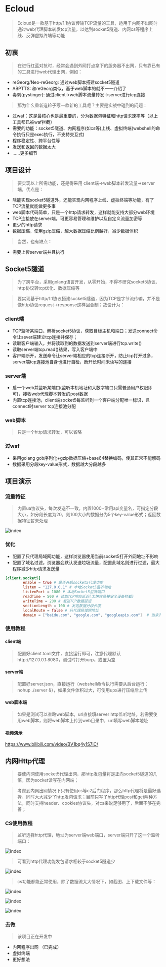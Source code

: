 # Ecloud
> Ecloud是一款基于http/1.1协议传输TCP流量的工具，适用于内网不出网时通过web代理脚本转发tcp流量，以达到socket5隧道、内网cs等程序上线、反弹虚拟终端等功能

## 初衷
> 在进行红蓝对抗时，经常会遇到外网打点拿下的服务器不出网，只有靠已有的工具进行web代理出网，例如：
- reGeorg/Neo-reGeorg: 通过web脚本搭建socket5隧道
- ABPTTS: 和reGeorg类似，基于web脚本的就不一一介绍了
- 毒刺(pystinger): 通过client->web脚本流量转发->server进行tcp连接

> 那为什么重新造轮子写一款新的工具呢？主要是实战中碰到的问题：
- 过waf：这是最核心也是最重要的，分为数据包特征和http请求速率等（以上工具都已被waf拦截）
- 需要的功能：socket5隧道、内网程序(如cs等)上线、虚拟终端(webshell的命令执行只是exec执行，不支持交互式)
- 程序稳定性、跨平台性等
- 发送和返回的数据太大
- ......更多细节

## 项目设计
> 要实现以上所需功能，还是得采用 client端->web脚本转发流量->server端，优点是：
- 除能实现socket5隧道外，还能实现内网程序上线、虚拟终端等功能，有了TCP流量就能做更多事
- web脚本代码简单，只是一个http请求转发，这样就能支持大部分web环境
- TCP连接放在server端，可更容易管理和维护以及自定义流量加密等
- 更少的http请求
- 数据压缩，使用gzip压缩，越大数据压缩比例越好，减少数据体积

> 当然，也有缺点：
- 需要上传server端并且执行

## Socket5隧道
> 为了跨平台，采用golang语言开发，从零开始，不得不研究socket5协议、http协议转tcp优化、数据压缩等

> 要实现基于http/1.1协议搭建socket5隧道，因为TCP是字节流传输，并不是像http协议request->response这样回合制；故设计为：

### client端
- TCP监听某端口，解析socket5协议，获取目标主机和端口；发送connect命令让sever端建立tcp连接并保存；
- 读取客户端输入，并将读取到的数据发送到server端进行tcp.write()
- 读取server端tcp.read()结果，写入客户端中
- 客户端断开，发送命令让server端相应的tcp连接断开，防止tcp打开过多，server端tcp连接池自身也进行自检，断开长时间未读写的连接

### server端
- 启一个web并监听某端口(监听本机地址和大数字端口只需普通用户权限即可)，接收web代理脚本转发的post数据
- 内置tcp连接池，client端socket5每监听到一个客户端分配唯一标识，且connect时server tcp连接池分配

### web脚本
> 只是一个http请求转发，可以省略

### 过waf
- 采用golang gob序列化+gzip数据压缩+base64替换编码，使其正常不能解码
- 数据采用分段key-value形式，数据越大分段越多

## 项目演示

### 流量特征
> 内置ua协议头，每次发送不一致，内置1000+常用api变量名，可指定分段大小，如分段长度为20，则100大小的数据分为5个key-value形式；返回数据特征暂未处理

![index](https://raw.githubusercontent.com/CTF-MissFeng/Ecloud/main/img/1.png)

### 优化
- 配置了只代理局域网功能，这样浏览器使用当前socket5打开外网地址不影响
- 配置了域名过滤，浏览器会默认发送垃圾流量，配置此域名则进行过滤，最大程序减少http请求发送量

```toml
[client.socket5]
        enable = true # 是否开启socket5代理功能
        listen = "127.0.0.1" # 本地Socket5监听地址
        listenPort = 1080 # 本地Socket5监听端口
        readTime = 500 # 读取TCP响应延迟(太快容易被安全设备拦截)
        writeTime = 200 # 发送TCP数据延迟
        sectionLength = 100 # 发送数据分段长度
        localRoute = false # 只代理局域网地址
        domain = ["baidu.com", "google.com", "googleapis.com"]  # 当未开启只代理局域网地址功能 则过滤以下域名，防止浏览器默认垃圾流量
```

### 使用教程

#### client端
> 配置好client.toml文件，直接运行即可，注意代理默认http://127.0.0.1:8080，测试时打开burp，或置为空

#### server端
> 配置好server.json，直接运行（webshell命令执行需要从后台运行：nohup ./server &），如果文件体积过大，可使用upx进行压缩后上传

#### web脚本端
> 如果是测试可以省略web脚本，url直接填server http监听地址，若需要使用web脚本，则将web脚本上传到web目录中，url填写web脚本地址

#### 视频演示
https://www.bilibili.com/video/BV1bq4y1S7iC/


## 内网Http代理
> 要使内网使用socket5代理出网，那http发包量将是正向socket5隧道的几倍，因为socket读写在内网端；

> 考虑到内网出网情况下只有使用cs等c2后门程序，那么http代理将是最好选择，同时大大减少了http发包请求；目前只写了http代理post和get两种方法，同时支持header、cookies协议头，对cs来说足够用了，后面不够在完善；

### CS使用教程

> 监听选择http代理，地址为server端web端口，server端只开了这一个监听端口：

![index](https://raw.githubusercontent.com/CTF-MissFeng/Ecloud/main/img/2.png)

> 可看到http代理功能发包请求相较于socket5隧道少

![index](https://raw.githubusercontent.com/CTF-MissFeng/Ecloud/main/img/3.png)

> cs功能都能正常使用，除了数据流太大情况下，如截图、上下载文件等：

![index](https://raw.githubusercontent.com/CTF-MissFeng/Ecloud/main/img/4.png)

![index](https://raw.githubusercontent.com/CTF-MissFeng/Ecloud/main/img/5.png)

![index](https://raw.githubusercontent.com/CTF-MissFeng/Ecloud/main/img/6.png)


### 去做
> 该项目正在开发中

- 内网程序出网 （已完成）
- 虚拟终端
- 更好想法
